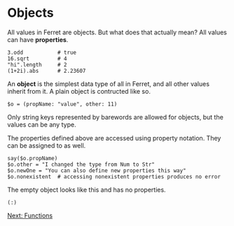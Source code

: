 # Objects

All values in Ferret are objects. But what does that
actually mean? All values can have **properties**.

    3.odd           # true
    16.sqrt         # 4
    "hi".length     # 2
    (1+2i).abs      # 2.23607

An **object** is the simplest data type of all in Ferret, and all other values 
inherit from it. A plain object is contructed like so.

    $o = (propName: "value", other: 11)

Only string keys represented by barewords are allowed for objects, but the
values can be any type.

The properties defined above are accessed using property notation. They can
be assigned to as well.

    say($o.propName)
    $o.other = "I changed the type from Num to Str"
    $o.newOne = "You can also define new properties this way"
    $o.nonexistent  # accessing nonexistent properties produces no error

The empty object looks like this and has no properties.

    (:)

[Next: Functions](4-functions.md)